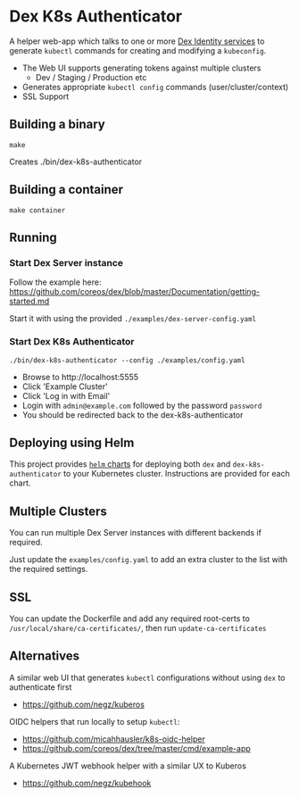 # Dex K8s Authenticator

A helper web-app which talks to one or more [Dex Identity services](https://github.com/coreos/dex) to generate
`kubectl` commands for creating and modifying a `kubeconfig`.

* The Web UI supports generating tokens against multiple clusters
    * Dev / Staging / Production etc
* Generates appropriate `kubectl config` commands (user/cluster/context)
* SSL Support

## Building a binary

    make 
    
Creates ./bin/dex-k8s-authenticator

## Building a container

    make container

## Running 

### Start Dex Server instance

Follow the example here:
https://github.com/coreos/dex/blob/master/Documentation/getting-started.md

Start it with using the provided `./examples/dex-server-config.yaml`

### Start Dex K8s Authenticator

    ./bin/dex-k8s-authenticator --config ./examples/config.yaml

* Browse to http://localhost:5555
* Click 'Example Cluster'
* Click 'Log in with Email'
* Login with `admin@example.com` followed by the password `password`
* You should be redirected back to the dex-k8s-authenticator

## Deploying using Helm

This project provides [`helm` charts](charts) for deploying both `dex` and
`dex-k8s-authenticator` to your Kubernetes cluster. Instructions are provided
for each chart.

## Multiple Clusters

You can run multiple Dex Server instances with different backends if required.

Just update the `examples/config.yaml` to add an extra cluster to the list with the 
required settings.

## SSL

You can update the Dockerfile and add any required root-certs to `/usr/local/share/ca-certificates/`, then run `update-ca-certificates`

## Alternatives

A similar web UI that generates `kubectl` configurations without using `dex` to authenticate first
* https://github.com/negz/kuberos

OIDC helpers that run locally to setup `kubectl`:
* https://github.com/micahhausler/k8s-oidc-helper
* https://github.com/coreos/dex/tree/master/cmd/example-app

A Kubernetes JWT webhook helper with a similar UX to Kuberos
* https://github.com/negz/kubehook
